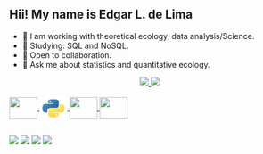 ## Hii! My name is Edgar L. de Lima

- 🔭 I am working with theoretical ecology, data analysis/Science.
- 🌱 Studying: SQL and NoSQL.
- 👯 Open to collaboration.
- 💬 Ask me about statistics and quantitative ecology.

<div align="center">
  <a href="https://https://github.com/edgar-lima">
  <img height="180em" src="https://github-readme-stats.vercel.app/api?username=edgar-lima&show_icons=true&theme=dracula&include_all_commits=true&count_private=true"/>
  <img height="180em" src="https://github-readme-stats.vercel.app/api/top-langs/?username=edgar-lima&layout=compact&langs_count=7&theme=dracula"/>
</div>

<div style="display: inline_block"><br>
  <img align="center" height="40" width="50" src="https://cdn.jsdelivr.net/gh/devicons/devicon/icons/r/r-original.svg" />    
  <img align="center" alt="Rafa-Python" height="40" width="50" src="https://raw.githubusercontent.com/devicons/devicon/master/icons/python/python-original.svg">
  <img align="center" height="40" width="50"  src="https://cdn.jsdelivr.net/gh/devicons/devicon/icons/matlab/matlab-original.svg" />
  <img align="center" height="40" width="50" src="https://cdn.jsdelivr.net/gh/devicons/devicon/icons/postgresql/postgresql-original-wordmark.svg" />             
</div>

##

<div> 
  <a href="https://www.instagram.com/ecoquant42/" target="_blank"><img src="https://img.shields.io/badge/-Instagram-%23E4405F?style=for-the-badge&logo=instagram&logoColor=white" target="_blank"></a>
 	<a href = "mailto:edgarluizdelima@gmail.com"><img src="https://img.shields.io/badge/-Gmail-%23333?style=for-the-badge&logo=gmail&logoColor=white" target="_blank"></a>
  <a href="https://www.linkedin.com/in/edgar-luiz-de-lima-35646851/" target="_blank"><img src="https://img.shields.io/badge/-LinkedIn-%230077B5?style=for-the-badge&logo=linkedin&logoColor=white" target="_blank"></a>
  <a href="https://medium.com/ecoquant" target="_blank"><img src="https://img.shields.io/badge/Medium-12100E?style=for-the-badge&logo=medium&logoColor=white"_blank"></a>
 
</div>

